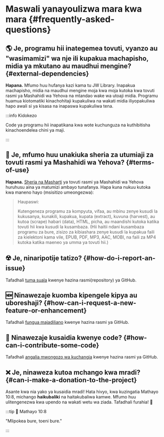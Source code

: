 # Maswali yanayoulizwa mara kwa mara {#frequently-asked-questions}

## :earth_americas: Je, programu hii inategemea tovuti, vyanzo au "wasimamizi" wa nje ili kupakua machapisho, midia ya mkutano au maudhui mengine? {#external-dependencies}

**Hapana.** Mfumo huu hufanya kazi kama tu JW Library. Inapakua machapisho, midia na maudhui mengine moja kwa moja kutoka kwa tovuti rasmi ya Mashahidi wa Yehova na mtandao wake wa utoaji midia. Programu huamua kiotomatiki kinachohitaji kupakuliwa na wakati midia iliyopakuliwa hapo awali si ya kisasa na inapaswa kupakuliwa tena.

:::info Kidokezo

Code ya programu hii inapatikana kwa wote kuchunguza na kuthibitisha kinachoendelea chini ya maji.

:::

## :thinking: Je, mfumo huu unakiuka sheria za utumiaji za tovuti rasmi ya Mashahidi wa Yehova? {#terms-of-use}

**Hapana.** [Sheria na Masharti](https://www.jw.org/finder?docid=1011511\&prefer=content) ya tovuti rasmi ya Mashahidi wa Yehova huruhusu aina ya matumizi ambayo tunafanya. Hapa kuna nukuu kutoka kwa maneno hayo (msisitizo umeongezwa):

> Haupaswi:
>
> Kutengeneza programu za kompyuta, vifaa, au mbinu zenye kusudi la kukusanya, kunakili, kupakua, kupata (extract), kuvuna (harvest), au kutoa (scrape) habari (data), HTML, picha, au maandishi kutoka katika tovuti hii kwa kusudi la kusambaza. (Hii haitii ndani kusambaza programu za bure, zisizo za kibiashara zenye kusudi la kupakua faili za kielektoni kama vile, EPUB, PDF, MP3, AAC, MOBI, na faili za MP4 kutoka katika maeneo ya umma ya tovuti hii.)

## :radioactive: Je, ninaripotije tatizo? {#how-do-i-report-an-issue}

Tafadhali [tuma suala](https://github.com/sircharlo/meeting-media-manager/issues) kwenye hazina rasmi(repository) ya GitHub.

## :new: Ninawezaje kuomba kipengele kipya au uboreshaji? {#how-can-i-request-a-new-feature-or-enhancement}

Tafadhali [fungua majadiliano](https://github.com/sircharlo/meeting-media-manager/discussions) kwenye hazina rasmi ya GitHub.

## :handshake: Ninawezaje kusaidia kwenye code? {#how-can-i-contribute-some-code}

Tafadhali [angalia mwongozo wa kuchangia](https://github.com/sircharlo/meeting-media-manager/blob/master/CONTRIBUTING.md) kwenye hazina rasmi ya GitHub.

## :x: Je, ninaweza kutoa mchango kwa mradi? {#can-i-make-a-donation-to-the-project}

Asante kwa nia yako ya kusaidia mradi! Hata hivyo, kwa kuzingatia Mathayo 10:8, michango **haikubaliki** na haitakubaliwa kamwe. Mfumo huu ulitengenezwa kwa upendo na wakati wetu wa ziada. Tafadhali furahia! :tada:

:::tip :book: Mathayo 10:8

"Mlipokea bure, toeni bure."

:::
